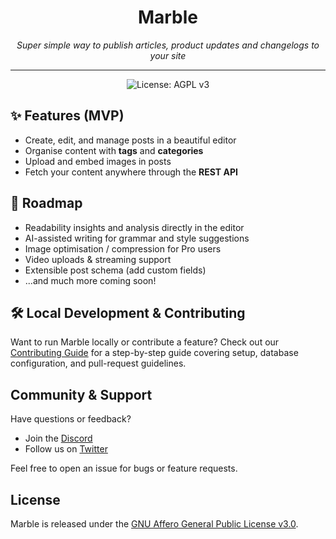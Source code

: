<h1 align="center">Marble</h1>
<p align="center"><em>Super simple way to publish articles, product updates and changelogs to your site</em></p>

---

<p align="center">
  <img src="https://img.shields.io/badge/license-AGPL--3.0-blue" alt="License: AGPL v3" />
</p>

## ✨ Features (MVP)

- Create, edit, and manage posts in a beautiful editor
- Organise content with **tags** and **categories**
- Upload and embed images in posts
- Fetch your content anywhere through the **REST API**

## 🚧 Roadmap

- Readability insights and analysis directly in the editor
- AI-assisted writing for grammar and style suggestions
- Image optimisation / compression for Pro users
- Video uploads & streaming support
- Extensible post schema (add custom fields)
- ...and much more coming soon!

## 🛠 Local Development & Contributing

Want to run Marble locally or contribute a feature? Check out our
[Contributing Guide](./.github/CONTRIBUTING.md) for a step-by-step guide covering setup,
database configuration, and pull-request guidelines.

## Community & Support

Have questions or feedback?

- Join the [Discord](https://discord.gg/gU44Pmwqkx)
- Follow us on [Twitter](https://twitter.com/usemarblecms)

Feel free to open an issue for bugs or feature requests.

## License

Marble is released under the [GNU Affero General Public License v3.0](./LICENSE.md).
